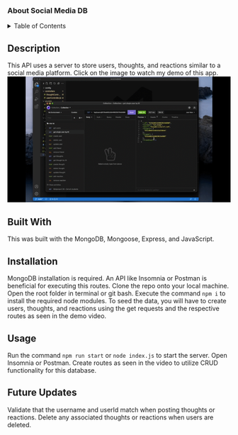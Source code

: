 ### About Social Media DB

<details>
<summary>Table of Contents</summary>
  <ol>
    <li><a href="#description">Description</a></li>
    <li><a href="#built-with">Built With</a></li>
    <li><a href="#installation">Installation</a></li>
    <li><a href="#usage">Usage</a></li>
    <li><a href="#future-updates">Future Updates</a></li>
  </ol>
</details>

## Description

This API uses a server to store users, thoughts, and reactions similar to a social media platform. Click on the image to watch my demo of this app. [![Watch the video](./social-media-api.gif)](https://vimeo.com/682785107/f854782b4c)

## Built With

This was built with the MongoDB, Mongoose, Express, and JavaScript. 

## Installation

MongoDB installation is required. An API like Insomnia or Postman is beneficial for executing this routes. Clone the repo onto your local machine. Open the root folder in terminal or git bash. Execute the command `npm i` to install the required node modules. To seed the data, you will have to create users, thoughts, and reactions using the get requests and the respective routes as seen in the demo video.

## Usage

Run the command `npm run start` or `node index.js` to start the server. Open Insomnia or Postman. Create routes as seen in the video to utilize CRUD functionality for this database.

## Future Updates

Validate that the username and userId match when posting thoughts or reactions. Delete any associated thoughts or reactions when users are deleted.
